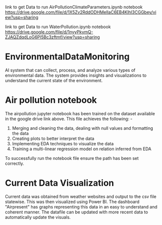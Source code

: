 link to get Data to run AirPollutionClimateParameters.ipynb notebook 
https://drive.google.com/file/d/1X5Zv2RddODHMelIaC6EB4KlhI3CGGbey/view?usp=sharing

link to get Data to run WaterPollution.ipynb notebook 
https://drive.google.com/file/d/1nyyPkymQ-ZJAQZdqdLoG6Pl5Bc3zftmf/view?usp=sharing

# EnvironmentalDataMonitoring
AI system that can collect, process, and analyze various types of environmental data. The system provides insights and visualizations to understand the current state of the environment.

# Air pollution notebook
The airpollution jupyter notebook has been trained on the dataset available in the google drive link above. This file achieves the following: -
1. Merging and cleaning the data, dealing with null values and formatting the data
2. Creating plots to better interpret the data
3. Implementing EDA techniques to visualize the data
4. Training a multi-linear regression model on relation inferred from EDA

To successfully run the notebook file ensure the path has been set correctly.


# Current Data Visualization
Current data was obtained from weather websites and output to the csv file statewise. This was then visualized using Power BI. The dashboard "Airpresent" has graphs representing this data in an easy to understand and coherent manner. The datafile can be updated with more recent data to automatically update the visuals.



